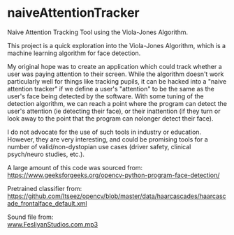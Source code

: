 # naiveAttentionTracker
 Naive Attention Tracking Tool using the Viola-Jones Algorithm.
 
 This project is a quick exploration into the Viola-Jones Algorithm, which is a machine learning algorithm for face detection.

My original hope was to create an application which could track whether a user was paying attention to their screen. While the algorithm doesn't work particularly well for things like tracking pupils, it can be hacked into a "naive attention tracker" if we define a user's "attention" to be the same as the user's face being detected by the software. With some tuning of the detection algorithm, we can reach a point where the program can detect the user's attention (ie detecting their face), or their inattention (if they turn or look away to the point that the program can nolonger detect their face).

I do not advocate for the use of such tools in industry or education. However, they are very interesting, and could be promising tools for a number of valid/non-dystopian use cases (driver safety, clinical psych/neuro studies, etc.).

A large amount of this code was sourced from:  
https://www.geeksforgeeks.org/opencv-python-program-face-detection/

Pretrained classifier from:  
https://github.com/Itseez/opencv/blob/master/data/haarcascades/haarcascade_frontalface_default.xml

Sound file from:  
www.FesliyanStudios.com.mp3
 
 
